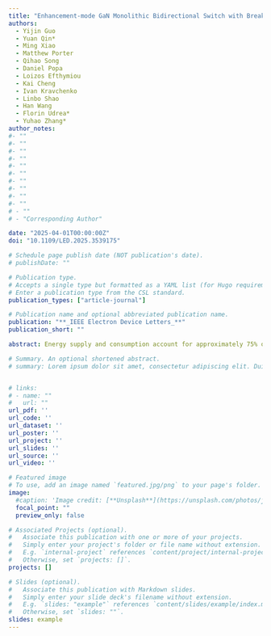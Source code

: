 ```yaml
---
title: "Enhancement-mode GaN Monolithic Bidirectional Switch with Breakdown Voltage over 3.3 kV"
authors:
  - Yijin Guo
  - Yuan Qin*
  - Ming Xiao
  - Matthew Porter
  - Qihao Song
  - Daniel Popa
  - Loizos Efthymiou
  - Kai Cheng
  - Ivan Kravchenko
  - Linbo Shao
  - Han Wang
  - Florin Udrea*
  - Yuhao Zhang*
author_notes:
#- ""
#- ""
#- ""
#- ""
#- ""
#- ""
#- ""
#- ""
#- ""
#- ""
# - ""
# - "Corresponding Author"

date: "2025-04-01T00:00:00Z"
doi: "10.1109/LED.2025.3539175"

# Schedule page publish date (NOT publication's date).
# publishDate: ""

# Publication type.
# Accepts a single type but formatted as a YAML list (for Hugo requirements).
# Enter a publication type from the CSL standard.
publication_types: ["article-journal"]

# Publication name and optional abbreviated publication name.
publication: "**_IEEE Electron Device Letters_**"
publication_short: ""

abstract: Energy supply and consumption account for approximately 75% of global greenhouse gas emissions. Advances in semiconductor and power electronics technologies are required to integrate renewable energy into grids, electrify transport and the heating and cooling of buildings, and increase the efficiency of electricity conversion. This Review outlines the opportunities for carbon neutrality in the energy sector enabled by synergistic advances in wide-bandgap (WBG) semiconductors and power electronics. First, we present advances in WBG power devices, converter circuits and power electronics applications and their implications. For example, WBG materials have a high critical electric field and thermal stability; therefore, WBG devices can operate at higher temperatures and frequencies than silicon devices, enabling higher efficiency and reducing the number of passive components and cooling systems required in converter circuits. We then discuss advances in renewable energy systems, electric vehicles, data centres and heat pumps enabled by WBG devices, and their potential to reduce carbon emissions through electrification and increased energy conversion efficiency. We also consider the implications of the carbon footprint of WBG device manufacturing being larger than that of silicon manufacturing. Finally, we discuss research gaps that must be addressed to realize the potential of WBG semiconductors and power electronics for carbon neutrality.

# Summary. An optional shortened abstract.
# summary: Lorem ipsum dolor sit amet, consectetur adipiscing elit. Duis posuere tellus ac convallis placerat. Proin tincidunt magna sed ex sollicitudin condimentum.


# links:
# - name: ""
#   url: ""
url_pdf: ''
url_code: ''
url_dataset: ''
url_poster: ''
url_project: ''
url_slides: ''
url_source: ''
url_video: ''

# Featured image
# To use, add an image named `featured.jpg/png` to your page's folder. 
image:
  #caption: 'Image credit: [**Unsplash**](https://unsplash.com/photos/jdD8gXaTZsc)'
  focal_point: ""
  preview_only: false

# Associated Projects (optional).
#   Associate this publication with one or more of your projects.
#   Simply enter your project's folder or file name without extension.
#   E.g. `internal-project` references `content/project/internal-project/index.md`.
#   Otherwise, set `projects: []`.
projects: []

# Slides (optional).
#   Associate this publication with Markdown slides.
#   Simply enter your slide deck's filename without extension.
#   E.g. `slides: "example"` references `content/slides/example/index.md`.
#   Otherwise, set `slides: ""`.
slides: example
---
```


